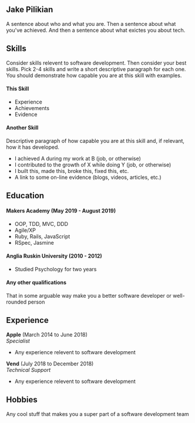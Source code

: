 ## Jake Pilikian

A sentence about who and what you are. Then a sentence about what you've achieved. And then a sentence about what exictes you about tech.

## Skills

Consider skills relevent to software development. Then consider your best skills. Pick 2-4 skills and write a short descriptive paragraph for each one. You should demonstrate how capable you are at this skill with examples.

#### This Skill

- Experience
- Achievements
- Evidence

#### Another Skill

Descriptive paragraph of how capable you are at this skill and, if relevant, how it has developed.

- I achieved A during my work at B (job, or otherwise)
- I contributed to the growth of X while doing Y (job, or otherwise)
- I built this, made this, broke this, fixed this, etc.
- A link to some on-line evidence (blogs, videos, articles, etc.)

## Education

#### Makers Academy (May 2019 - August 2019)

- OOP, TDD, MVC, DDD
- Agile/XP
- Ruby, Rails, JavaScript
- RSpec, Jasmine

#### Anglia Ruskin University (2010 - 2012)

- Studied Psychology for two years

#### Any other qualifications

That in some arguable way make you a better software developer or well-rounded person

## Experience

**Apple** (March 2014 to June 2018)    
*Specialist*  
- Any experience relevent to software development

**Vend** (July 2018 to December 2018)   
*Technical Support*  
- Any experience relevent to software development

## Hobbies

Any cool stuff that makes you a super part of a software development team
